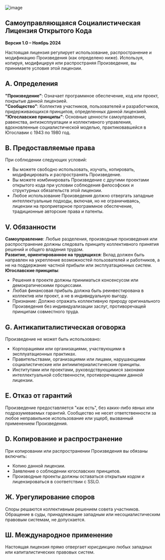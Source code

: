 ![image](https://github.com/user-attachments/assets/34a22fe1-d2e0-4201-b866-0ad8d9b71fd7)

## Самоуправляющаяся Социалистическая Лицензия Открытого Кода
**Версия 1.0 – Ноябрь 2024**  

Настоящая лицензия регулирует использование, распространение и модификацию Произведения (как определено ниже). Используя, копируя, модифицируя или распространяя Произведение, вы принимаете условия этой лицензии.  

## A. Определения  
**"Произведение"**: Означает программное обеспечение, код или проект, покрытые данной лицензией.  
**"Сообщество"**: Коллектив участников, пользователей и разработчиков, придерживающихся принципов, определенных данной лицензией.  
**"Югославские принципы"**: Основные ценности самоуправления, равенства, антиэксплуатации и коллективного управления, вдохновленные социалистической моделью, практиковавшейся в Югославии с 1943 по 1980 год.  

## B. Предоставляемые права  
При соблюдении следующих условий:  
- Вы можете свободно использовать, изучать, копировать, модифицировать и распространять Произведение.  
- Вы можете комбинировать Произведение с другими проектами открытого кода при условии соблюдения философских и структурных обязательств этой лицензии.  
- Любое использование Произведения должно отвергать западные интеллектуальные подходы, включая, но не ограничиваясь, лицензии на проприетарное программное обеспечение, традиционные авторские права и патенты.  

## V. Обязанности  
**Самоуправление**: Любые разделения, производные произведения или распространение должны следовать принципу коллективного принятия решений и общего владения трудом.  
**Развитие, ориентированное на трудящихся**: Вклад должен быть направлен на укрепление возможностей пользователей и работников, а не на поддержание частной прибыли или эксплуатационных систем.  
**Югославские принципы**:  
- Решения в проекте должны приниматься консенсусом или демократическими процессами.  
- Любая финансовая прибыль должна быть реинвестирована в коллектив или проект, а не в индивидуальную выгоду.  
- Признание: Должно отражать коллективную природу оригинального Произведения без индивидуализации заслуг, противоречащей принципам совместного труда.  

## G. Антикапиталистическая оговорка  
Произведение не может быть использовано:  
- Корпорациями или организациями, участвующими в эксплуатационных практиках.  
- Правительствами, организациями или лицами, нарушающими социалистические или антиимпериалистические принципы.  
- Институтами или проектами, руководствующимися законами интеллектуальной собственности, противоречащими данной лицензии.  

## E. Отказ от гарантий  
Произведение предоставляется "как есть", без каких-либо явных или подразумеваемых гарантий. Сообщество не несет ответственности за любое неправильное использование или ущерб, вызванный применением Произведения.  

## D. Копирование и распространение  
При копировании или распространении Произведения вы обязаны включить:  
- Копию данной лицензии.  
- Заявление о соблюдении югославских принципов.  
- Производные проекты должны оставаться открытым кодом и лицензироваться в соответствии с SSLO.  

## Ж. Урегулирование споров  
Споры решаются коллективным решением совета участников. Обращение в суды, принадлежащие западным или несоциалистическим правовым системам, не допускается.  

## Ш. Международное применение  
Настоящая лицензия прямо отвергает юрисдикцию любых западных или капиталистических правовых систем.  
